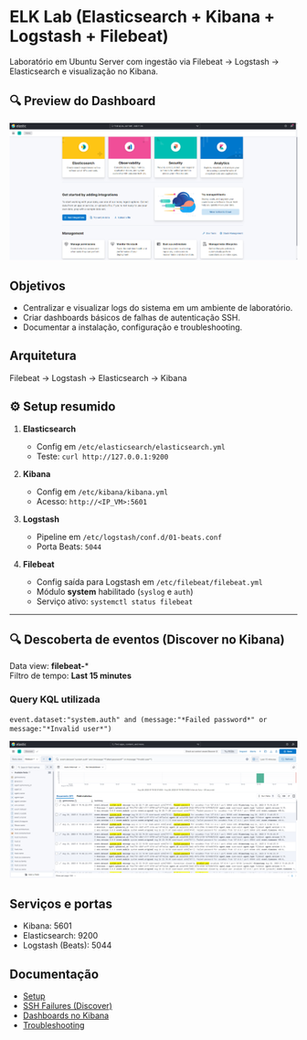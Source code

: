 # ELK Lab (Elasticsearch + Kibana + Logstash + Filebeat)

Laboratório em Ubuntu Server com ingestão via Filebeat → Logstash → Elasticsearch e visualização no Kibana.

## 🔍 Preview do Dashboard

![Dashboard SSH Failures](docs/img/dashboard-ssh-failures.png)

## Objetivos
- Centralizar e visualizar logs do sistema em um ambiente de laboratório.
- Criar dashboards básicos de falhas de autenticação SSH.
- Documentar a instalação, configuração e troubleshooting.

## Arquitetura
Filebeat → Logstash → Elasticsearch → Kibana

## ⚙️ Setup resumido
1. **Elasticsearch**
   - Config em `/etc/elasticsearch/elasticsearch.yml`
   - Teste: `curl http://127.0.0.1:9200`

2. **Kibana**
   - Config em `/etc/kibana/kibana.yml`
   - Acesso: `http://<IP_VM>:5601`

3. **Logstash**
   - Pipeline em `/etc/logstash/conf.d/01-beats.conf`
   - Porta Beats: `5044`

4. **Filebeat**
   - Config saída para Logstash em `/etc/filebeat/filebeat.yml`
   - Módulo **system** habilitado (`syslog` e `auth`)
   - Serviço ativo: `systemctl status filebeat`

---

## 🔍 Descoberta de eventos (Discover no Kibana)
Data view: **filebeat-***  
Filtro de tempo: **Last 15 minutes**  

### Query KQL utilizada
```kql
event.dataset:"system.auth" and (message:"*Failed password*" or message:"*Invalid user*")
```
![SSH Failures Discover](docs/img/discover-ssh-failures.png)

## Serviços e portas
- Kibana: 5601
- Elasticsearch: 9200
- Logstash (Beats): 5044

## Documentação
- [Setup](docs/01-setup.md)
- [SSH Failures (Discover)](docs/02-discover-ssh-failures.md)
- [Dashboards no Kibana](docs/02-kibana-dashboards.md)
- [Troubleshooting](docs/03-troubleshooting.md)

